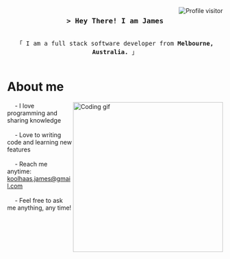 <!--
<h2 align="center">
  Welcome to Al Siam World!
  <img src="https://media.giphy.com/media/hvRJCLFzcasrR4ia7z/giphy.gif" width="28">
</h2>
-->

<!--
<p align="center">
  <a href="https://github.com/alsiam"><img src="https://readme-typing-svg.herokuapp.com/?lines=Self%20Taught%20Programmer;Front%20End%20Developer;1.5%2B%20years%20of%20coding%20experience;Always%20learning%20new%20things&center=true&width=380&height=45"></a>
</p>

 -->

<a href="https://komarev.com/ghpvc/?username=ep1cst">
  <img align="right" src="https://komarev.com/ghpvc/?username=ep1cst&label=Visitors&color=0e75b6&style=flat" alt="Profile visitor" />
</a>

<!-- Intro  -->
<h3 align="center">
        <samp>&gt; Hey There! I am James</samp>
</h3>


<p align="center"> 
  <samp>
    <br>
    「 I am a full stack software developer from <b>Melbourne, Australia.</b> 」
    <br>
    <br>
  </samp>
</p>

<!-- About Section -->
 # About me
 
<p>
 <img align="right" width="350" src="/assets/programmer.gif" alt="Coding gif" />
  
 &emsp; - I love programming and sharing knowledge <br/><br/>
 &emsp; - Love to writing code and learning new features<br/><br/>
 &emsp; - Reach me anytime: koolhaas.james@gmail.com<br/><br/>
 &emsp; - Feel free to ask me anything, any time! 

</p>
